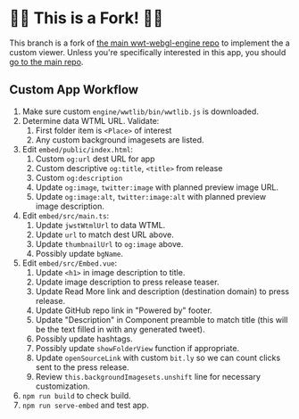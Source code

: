 # 🚨🚨 This is a Fork! 🚨🚨

This branch is a fork of [the main wwt-webgl-engine repo][main] to implement the
a custom viewer. Unless you're specifically interested in this app, you should
[go to the main repo][main].

[main]: https://github.com/WorldWideTelescope/wwt-webgl-engine/


## Custom App Workflow

1. Make sure custom `engine/wwtlib/bin/wwtlib.js` is downloaded.
2. Determine data WTML URL. Validate:
   1. First folder item is `<Place>` of interest
   2. Any custom background imagesets are listed.
3. Edit `embed/public/index.html`:
   1. Custom `og:url` dest URL for app
   2. Custom descriptive `og:title`, `<title>` from release
   3. Custom `og:description`
   4. Update `og:image`, `twitter:image` with planned preview image URL.
   5. Update `og:image:alt`, `twitter:image:alt` with planned preview image description.
4. Edit `embed/src/main.ts`:
   1. Update `jwstWtmlUrl` to data WTML.
   2. Update `url` to match dest URL above.
   3. Update `thumbnailUrl` to `og:image` above.
   4. Possibly update `bgName`.
5. Edit `embed/src/Embed.vue`:
   1. Update `<h1>` in image description to title.
   2. Update image description to press release teaser.
   3. Update Read More link and description (destination domain) to press
      release.
   4. Update GitHub repo link in "Powered by" footer.
   5. Update "Description" in Component preamble to match title (this will be
      the text filled in with any generated tweet).
   6. Possibly update hashtags.
   7. Possibly update `showFolderView` function if appropriate.
   8. Update `openSourceLink` with custom `bit.ly` so we can count clicks sent
      to the press release.
   9. Review `this.backgroundImagesets.unshift` line for necessary
      customization.
6. `npm run build` to check build.
7. `npm run serve-embed` and test app.
